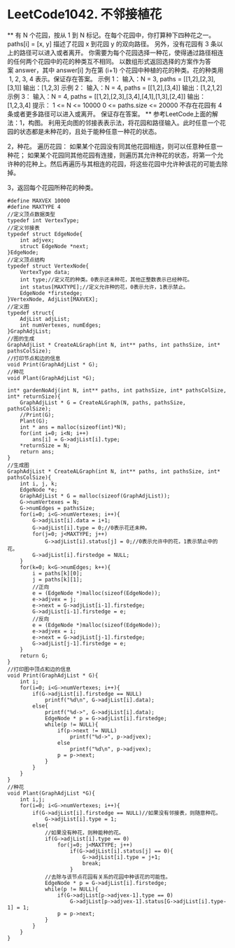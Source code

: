 # LeetCode1042. 不邻接植花
**
有 N 个花园，按从 1 到 N 标记。在每个花园中，你打算种下四种花之一。
paths[i] = [x, y] 描述了花园 x 到花园 y 的双向路径。
另外，没有花园有 3 条以上的路径可以进入或者离开。
你需要为每个花园选择一种花，使得通过路径相连的任何两个花园中的花的种类互不相同。
以数组形式返回选择的方案作为答案 answer，其中 answer[i] 为在第 (i+1) 个花园中种植的花的种类。花的种类用  1, 2, 3, 4 表示。保证存在答案。
示例 1：
输入：N = 3, paths = [[1,2],[2,3],[3,1]]
输出：[1,2,3]
示例 2：
输入：N = 4, paths = [[1,2],[3,4]]
输出：[1,2,1,2]
示例 3：
输入：N = 4, paths = [[1,2],[2,3],[3,4],[4,1],[1,3],[2,4]]
输出：[1,2,3,4]
提示：
1 <= N <= 10000
0 <= paths.size <= 20000
不存在花园有 4 条或者更多路径可以进入或离开。
保证存在答案。
**
参考LeetCode上面的解法：1，构图。
利用无向图的邻接表表示法，将花园和路径输入。此时任意一个花园的状态都是未种花的，且处于能种任意一种花的状态。

2，种花。
遍历花园：
如果某个花园没有同其他花园相连，则可以任意种任意一种花；
如果某个花园同其他花园有连接，则遍历其允许种花的状态，将第一个允许种的花种上。然后再遍历与其相连的花园，将这些花园中允许种该花的可能去除掉。

3，返回每个花园所种花的种类。

```
#define MAXVEX 10000
#define MAXTYPE 4
//定义顶点数据类型
typedef int VertexType;
//定义邻接表
typedef struct EdgeNode{
    int adjvex;
    struct EdgeNode *next;
}EdgeNode;
//定义顶点结构
typedef struct VertexNode{
    VertexType data;
    int type;//定义花的种类。0表示还未种花，其他正整数表示已经种花。
    int status[MAXTYPE];//定义允许种的花，0表示允许，1表示禁止。
    EdgeNode *firstedge;
}VertexNode, AdjList[MAXVEX];
//定义图
typedef struct{
    AdjList adjList;
    int numVertexes, numEdges;
}GraphAdjList;
//图的生成
GraphAdjList * CreateALGraph(int N, int** paths, int pathsSize, int* pathsColSize);
//打印节点和边的信息
void Print(GraphAdjList * G);
//种花
void Plant(GraphAdjList *G);

int* gardenNoAdj(int N, int** paths, int pathsSize, int* pathsColSize, int* returnSize){
    GraphAdjList * G = CreateALGraph(N, paths, pathsSize, pathsColSize);
    //Print(G);
    Plant(G);
    int * ans = malloc(sizeof(int)*N);
    for(int i=0; i<N; i++)
        ans[i] = G->adjList[i].type;
    *returnSize = N;
    return ans;
}
//生成图
GraphAdjList * CreateALGraph(int N, int** paths, int pathsSize, int* pathsColSize){
    int i, j, k;
    EdgeNode *e;
    GraphAdjList * G = malloc(sizeof(GraphAdjList));
    G->numVertexes = N;
    G->numEdges = pathsSize;
    for(i=0; i<G->numVertexes; i++){
        G->adjList[i].data = i+1;
        G->adjList[i].type = 0;//0表示花还未种。
        for(j=0; j<MAXTYPE; j++)
            G->adjList[i].status[j] = 0;//0表示允许中的花，1表示禁止中的花。
        G->adjList[i].firstedge = NULL;
    }
    for(k=0; k<G->numEdges; k++){
        i = paths[k][0];
        j = paths[k][1];
        //正向
        e = (EdgeNode *)malloc(sizeof(EdgeNode));
        e->adjvex = j;
        e->next = G->adjList[i-1].firstedge;
        G->adjList[i-1].firstedge = e;
        //反向
        e = (EdgeNode *)malloc(sizeof(EdgeNode));
        e->adjvex = i;
        e->next = G->adjList[j-1].firstedge;
        G->adjList[j-1].firstedge = e;
    }
    return G;
}
//打印图中顶点和边的信息
void Print(GraphAdjList * G){
    int i;
    for(i=0; i<G->numVertexes; i++){
        if(G->adjList[i].firstedge == NULL)
            printf("%d\n", G->adjList[i].data);
        else{
            printf("%d->", G->adjList[i].data);
            EdgeNode * p = G->adjList[i].firstedge;
            while(p != NULL){
                if(p->next != NULL)
                    printf("%d->", p->adjvex);
                else
                    printf("%d\n", p->adjvex);
                p = p->next;
            }
        }
    }
}
//种花
void Plant(GraphAdjList *G){
    int i,j;
    for(i=0; i<G->numVertexes; i++){
        if(G->adjList[i].firstedge == NULL)//如果没有邻接表，则随意种花。
            G->adjList[i].type = 1;
        else{
            //如果没有种花，则种能种的花。
            if(G->adjList[i].type == 0)
                for(j=0; j<MAXTYPE; j++)
                    if(G->adjList[i].status[j] == 0){
                        G->adjList[i].type = j+1;
                        break;
                    }
            //去除与该节点花园有关系的花园中种该花的可能性。
            EdgeNode * p = G->adjList[i].firstedge;
            while(p != NULL){
                if(G->adjList[p->adjvex-1].type == 0)
                    G->adjList[p->adjvex-1].status[G->adjList[i].type-1] = 1;
                p = p->next;
            }
        }
    }
}
```